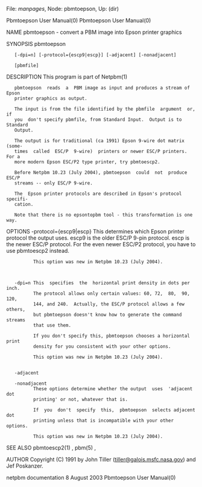 File: *manpages*,  Node: pbmtoepson,  Up: (dir)

Pbmtoepson User Manual(0)                            Pbmtoepson User Manual(0)



NAME
       pbmtoepson - convert a PBM image into Epson printer graphics


SYNOPSIS
       pbmtoepson

       [-dpi=n] [-protocol={escp9|escp}] [-adjacent] [-nonadjacent]

       [pbmfile]


DESCRIPTION
       This program is part of Netpbm(1)

       pbmtoepson  reads  a  PBM image as input and produces a stream of Epson
       printer graphics as output.

       The input is from the file identified by the pbmfile  argument  or,  if
       you  don't specify pbmfile, from Standard Input.  Output is to Standard
       Output.

       The output is for traditional (ca 1991) Epson 9-wire dot matrix  (some-
       times  called  ESC/P  9-wire)  printers or newer ESC/P printers.  For a
       more modern Epson ESC/P2 type printer, try pbmtoescp2.

       Before Netpbm 10.23 (July 2004), pbmtoepson  could  not  produce  ESC/P
       streams -- only ESC/P 9-wire.

       The  Epson printer protocols are described in Epson's protocol specifi-
       cation.

       Note that there is no epsontopbm tool - this transformation is one way.


OPTIONS
       -protocol={escp9|escp}
              This determines which Epson printer protocol  the  output  uses.
              escp9  is  the  older  ESC/P  9-pin protocol.  escp is the newer
              ESC/P protocol.  For the even newer ESC/P2 protocol, you have to
              use pbmtoescp2 instead.

              This option was new in Netpbm 10.23 (July 2004).



       -dpi=n This  specifies  the  horizontal print density in dots per inch.
              The protocol allows only certain values: 60, 72,  80,  90,  120,
              144, and 240.  Actually, the ESC/P protocol allows a few others,
              but pbmtoepson doesn't know how to generate the command  streams
              that use them.

              If you don't specify this, pbmtoepson chooses a horizontal print
              density for you consistent with your other options.

              This option was new in Netpbm 10.23 (July 2004).


       -adjacent

       -nonadjacent
              These options determine whether the output  uses  'adjacent  dot
              printing' or not, whatever that is.

              If  you  don't  specify  this,  pbmtoepson  selects adjacent dot
              printing unless that is incompatible with your other options.

              This option was new in Netpbm 10.23 (July 2004).





SEE ALSO
       pbmtoescp2(1) , pbm(5) ,


AUTHOR
       Copyright (C) 1991 by John Tiller (tiller@galois.msfc.nasa.gov) and Jef
       Poskanzer.



netpbm documentation             8 August 2003       Pbmtoepson User Manual(0)
